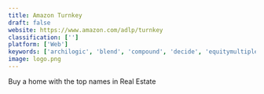 ```yaml
---
title: Amazon Turnkey
draft: false 
website: https://www.amazon.com/adlp/turnkey
classification: ['']
platform: ['Web']
keywords: ['archilogic', 'blend', 'compound', 'decide', 'equitymultiple', 'estately_for_ios', 'home_buying_list', 'homewreckr', 'hutsy', 'inside_real_estate', 'joinery.nyc', 'keytouch', 'listingsplus', 'nobbas', 'open_listings', 'peerstreet', 'riley', 'simpleshowing', 'the_future_of_real_estate', 'thesquarefoot', 'thirstie', 'zerodown', 'inhaus']
image: logo.png
---
```

Buy a home with the top names in Real Estate